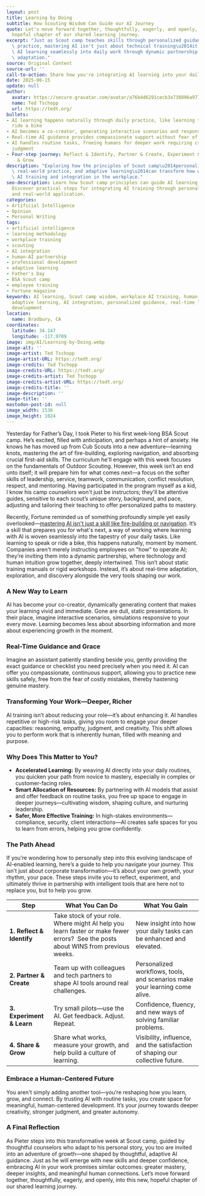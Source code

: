 ```yaml
---
layout: post
title: Learning by Doing
subtitle: How Scouting Wisdom Can Guide our AI Journey
quote: Let's move forward together, thoughtfully, eagerly, and openly, into this new,
  hopeful chapter of our shared learning journey.
excerpt: "Just as Scout camp teaches skills through personalized guidance and real-world\
  \ practice, mastering AI isn't just about technical training\u2014it's about weaving\
  \ AI learning seamlessly into daily work through dynamic partnership and continuous\
  \ adaptation."
source: Original Content
source-url: ''
call-to-action: Share how you're integrating AI learning into your daily work routine
date: 2025-06-15
update: null
author:
  avatar: https://secure.gravatar.com/avatar/a76b4d6291cecb3a738896a971bfb903?s=512&d=mp&r=g
  name: Ted Tschopp
  url: https://tedt.org/
bullets:
- AI learning happens naturally through daily practice, like learning to speak or
  ride a bike
- AI becomes a co-creator, generating interactive scenarios and responsive simulations
- Real-time AI guidance provides compassionate support without fear of costly mistakes
- AI handles routine tasks, freeing humans for deeper work requiring creativity and
  judgment
- Four-step journey: Reflect & Identify, Partner & Create, Experiment & Learn, Share
    & Grow
description: "Exploring how the principles of Scout camp\u2014personalized guidance,\
  \ real-world practice, and adaptive learning\u2014can transform how we approach\
  \ AI training and integration in the workplace."
seo-description: Learn how Scout camp principles can guide AI learning in the workplace.
  Discover practical steps for integrating AI training through personalized guidance
  and real-world application.
categories:
- Artificial Intelligence
- Opinion
- Personal Writing
tags:
- artificial intelligence
- learning methodology
- workplace training
- scouting
- AI integration
- human-AI partnership
- professional development
- adaptive learning
- Father's Day
- BSA Scout camp
- employee training
- Fortune magazine
keywords: AI learning, Scout camp wisdom, workplace AI training, human-AI partnership,
  adaptive learning, AI integration, personalized guidance, real-time learning, professional
  development
location:
  name: Bradbury, CA
coordinates:
  latitude: 34.147
  longitude: -117.9709
image: img/AI/Learning-by-Doing.webp
image-alt: ''
image-artist: Ted Tschopp
image-artist-URL: https://tedt.org/
image-credits: Ted Tschopp
image-credits-URL: https://tedt.org/
image-credits-artist: Ted Tschopp
image-credits-artist-URL: https://tedt.org/
image-credits-title: ''
image-description: ''
image-title: ''
mastodon-post-id: null
image_width: 1536
image_height: 1024
---
```

Yesterday for Father’s Day, I took Pieter to his first week-long BSA Scout camp. He’s excited, filled with anticipation, and perhaps a hint of anxiety. He knows he has moved up from Cub Scouts into a new adventure—learning knots, mastering the art of fire-building, exploring navigation, and absorbing crucial first-aid skills. The curriculum he'll engage with this week focuses on the fundamentals of Outdoor Scouting. However, this week isn’t an end unto itself; it will prepare him for what comes next—a focus on the softer skills of leadership, service, teamwork, communication, conflict resolution, respect, and mentoring. Having participated in the program myself as a kid, I know his camp counselors won't just be instructors; they'll be attentive guides, sensitive to each scout’s unique story, background, and pace, adjusting and tailoring their teaching to offer personalized paths to mastery.

Recently, Fortune reminded us of something profoundly simple yet easily overlooked—[mastering AI isn't just a skill like fire-building or navigation](https://fortune.com/2025/06/11/ai-employee-training-simulation-labor/). It’s a skill that prepares you for what's next, a way of working where learning with AI is woven seamlessly into the tapestry of your daily tasks. Like learning to speak or ride a bike, this happens naturally, moment by moment. Companies aren't merely instructing employees on "how" to operate AI; they’re inviting them into a dynamic partnership, where technology and human intuition grow together, deeply intertwined. This isn’t about static training manuals or rigid workshops. Instead, it’s about real-time adaptation, exploration, and discovery alongside the very tools shaping our work.

### A New Way to Learn

AI has become your co-creator, dynamically generating content that makes your learning vivid and immediate. Gone are dull, static presentations. In their place, imagine interactive scenarios, simulations responsive to your every move. Learning becomes less about absorbing information and more about experiencing growth in the moment.

### Real-Time Guidance and Grace

Imagine an assistant patiently standing beside you, gently providing the exact guidance or checklist you need precisely when you need it. AI can offer you compassionate, continuous support, allowing you to practice new skills safely, free from the fear of costly mistakes, thereby hastening genuine mastery.

### Transforming Your Work—Deeper, Richer

AI training isn’t about reducing your role—it’s about enhancing it. AI handles repetitive or high-risk tasks, giving you room to engage your deeper capacities: reasoning, empathy, judgment, and creativity. This shift allows you to perform work that is inherently human, filled with meaning and purpose.

### Why Does This Matter to You?

* **Accelerated Learning:** By weaving AI directly into your daily routines, you quicken your path from novice to mastery, especially in complex or customer-facing roles.
* **Smart Allocation of Resources:** By partnering with AI models that assist and offer feedback on routine tasks, you free up space to engage in deeper journeys—cultivating wisdom, shaping culture, and nurturing leadership.
* **Safer, More Effective Training:** In high-stakes environments—compliance, security, client interactions—AI creates safe spaces for you to learn from errors, helping you grow confidently.

### The Path Ahead

If you’re wondering how to personally step into this evolving landscape of AI-enabled learning, here’s a guide to help you navigate your journey. This isn’t just about corporate transformation—it’s about your own growth, your rhythm, your pace. These steps invite you to reflect, experiment, and ultimately thrive in partnership with intelligent tools that are here not to replace you, but to help you grow.

| Step                      | What You Can Do                                                                                                                    | What You Gain                                                                 |
| ------------------------- | ---------------------------------------------------------------------------------------------------------------------------------- | ----------------------------------------------------------------------------- |
| **1. Reflect & Identify** | Take stock of your role. Where might AI help you learn faster or make fewer errors?  See the posts about WINS from previous weeks. | New insight into how your daily tasks can be enhanced and elevated.           |
| **2. Partner & Create**   | Team up with colleagues and tech partners to shape AI tools around real challenges.                                                | Personalized workflows, tools, and scenarios make your learning come alive.   |
| **3. Experiment & Learn** | Try small pilots—use the AI. Get feedback. Adjust. Repeat.                                                                         | Confidence, fluency, and new ways of solving familiar problems.               |
| **4. Share & Grow**       | Share what works, measure your growth, and help build a culture of learning.                                                       | Visibility, influence, and the satisfaction of shaping our collective future. |

### Embrace a Human-Centered Future

You aren't simply adding another tool—you’re reshaping how you learn, grow, and connect. By trusting AI with routine tasks, you create space for meaningful, human-centered development. It’s your journey towards deeper creativity, stronger judgment, and greater autonomy.

### A Final Reflection

As Pieter steps into this transformative week at Scout camp, guided by thoughtful counselors who adapt to his personal story, you too are invited into an adventure of growth—one shaped by thoughtful, adaptive AI guidance. Just as he will emerge with new skills and deeper confidence, embracing AI in your work promises similar outcomes: greater mastery, deeper insights, and meaningful human connections. Let’s move forward together, thoughtfully, eagerly, and openly, into this new, hopeful chapter of our shared learning journey.
